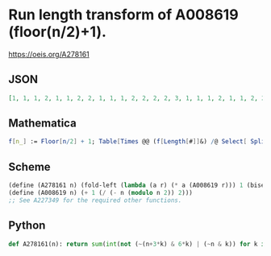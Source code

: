 # Run length transform of A008619 \(floor\(n/2\)\+1\)\.
https://oeis.org/A278161
## JSON
```JSON
[1, 1, 1, 2, 1, 1, 2, 2, 1, 1, 1, 2, 2, 2, 2, 3, 1, 1, 1, 2, 1, 1, 2, 2, 2, 2, 2, 4, 2, 2, 3, 3, 1, 1, 1, 2, 1, 1, 2, 2, 1, 1, 1, 2, 2, 2, 2, 3, 2, 2, 2, 4, 2, 2, 4, 4, 2, 2, 2, 4, 3, 3, 3, 4, 1, 1, 1, 2, 1, 1, 2, 2, 1, 1, 1, 2, 2, 2, 2, 3, 1, 1, 1, 2, 1, 1, 2, 2, 2, 2, 2, 4, 2, 2, 3, 3, 2, 2, 2, 4, 2, 2, 4, 4, 2, 2, 2, 4, 4, 4, 4, 6, 2, 2, 2, 4, 2, 2, 4, 4, 3]
```
## Mathematica
```Mathematica
f[n_] := Floor[n/2] + 1; Table[Times @@ (f[Length[#]]&) /@ Select[ Split[ IntegerDigits[n, 2]], #[[1]] == 1&], {n, 0, 120}] (* _Jean-François Alcover_, Jul 11 2017 *)
```
## Scheme
```Scheme
(define (A278161 n) (fold-left (lambda (a r) (* a (A008619 r))) 1 (bisect (reverse (binexp->runcount1list n)) (- 1 (modulo n 2)))))
(define (A008619 n) (+ 1 (/ (- n (modulo n 2)) 2)))
;; See A227349 for the required other functions.
```
## Python
```Python
def A278161(n): return sum(int(not (~(n+3*k) & 6*k) | (~n & k)) for k in range(n+1)) # _Chai Wah Wu_, Sep 28 2021
```
